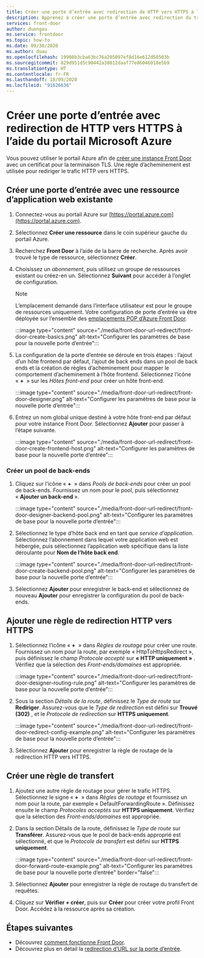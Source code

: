 ```yaml
---
title: Créer une porte d’entrée avec redirection de HTTP vers HTTPS à l’aide du portail Microsoft Azure
description: Apprenez à créer une porte d’entrée avec redirection du trafic de HTTP vers HTTPS à l’aide du portail Microsoft Azure.
services: front-door
author: duongau
ms.service: frontdoor
ms.topic: how-to
ms.date: 09/30/2020
ms.author: duau
ms.openlocfilehash: 19908b3cba63bc76a205097ef8d16e612d58503b
ms.sourcegitcommit: 829d951d5c90442a38012daaf77e86046018e5b9
ms.translationtype: HT
ms.contentlocale: fr-FR
ms.lasthandoff: 10/09/2020
ms.locfileid: "91626636"
---
```

# <a name="create-a-front-door-with-http-to-https-redirection-using-the-azure-portal"></a>Créer une porte d’entrée avec redirection de HTTP vers HTTPS à l’aide du portail Microsoft Azure

Vous pouvez utiliser le portail Azure afin de [créer une instance Front Door](quickstart-create-front-door.md) avec un certificat pour la terminaison TLS. Une règle d’acheminement est utilisée pour rediriger le trafic HTTP vers HTTPS.

## <a name="create-a-front-door-with-an-existing-web-app-resource"></a>Créer une porte d’entrée avec une ressource d’application web existante

1. Connectez-vous au portail Azure sur [https://portal.azure.com](https://portal.azure.com).

1. Sélectionnez  **Créer une ressource** dans le coin supérieur gauche du portail Azure.

1. Recherchez **Front Door** à l’aide de la barre de recherche. Après avoir trouvé le type de ressource, sélectionnez **Créer**.

1. Choisissez un *abonnement*, puis utilisez un groupe de ressources existant ou créez-en un. Sélectionnez **Suivant** pour accéder à l’onglet de configuration.

    > [!NOTE]
    > L’emplacement demandé dans l’interface utilisateur est pour le groupe de ressources uniquement. Votre configuration de porte d’entrée va être déployée sur l’ensemble des [emplacements POP d’Azure Front Door](front-door-faq.md#what-are-the-pop-locations-for-azure-front-door).

    :::image type="content" source="./media/front-door-url-redirect/front-door-create-basics.png" alt-text="Configurer les paramètres de base pour la nouvelle porte d’entrée":::

1. La configuration de la porte d’entrée se déroule en trois étapes : l’ajout d’un hôte frontend par défaut, l’ajout de back ends dans un pool de back ends et la création de règles d’acheminement pour mapper le comportement d’acheminement à l’hôte frontend. Sélectionnez l’icône « **+**  » sur les _Hôtes front-end_ pour créer un hôte front-end.

    :::image type="content" source="./media/front-door-url-redirect/front-door-designer.png" alt-text="Configurer les paramètres de base pour la nouvelle porte d’entrée":::

1. Entrez un nom global unique destiné à votre hôte front-end par défaut pour votre instance Front Door. Sélectionnez **Ajouter** pour passer à l’étape suivante.

    :::image type="content" source="./media/front-door-url-redirect/front-door-create-frontend-host.png" alt-text="Configurer les paramètres de base pour la nouvelle porte d’entrée":::

### <a name="create-backend-pool"></a>Créer un pool de back-ends

1. Cliquez sur l’icône « **+**  » dans _Pools de back-ends_ pour créer un pool de back-ends. Fournissez un nom pour le pool, puis sélectionnez « **Ajouter un back-end** ».

    :::image type="content" source="./media/front-door-url-redirect/front-door-designer-backend-pool.png" alt-text="Configurer les paramètres de base pour la nouvelle porte d’entrée":::

1. Sélectionnez le type d’hôte back end en tant que _service d’application_. Sélectionnez l’abonnement dans lequel votre application web est hébergée, puis sélectionnez l’application web spécifique dans la liste déroulante pour **Nom de l’hôte back end**.

    :::image type="content" source="./media/front-door-url-redirect/front-door-create-backend-pool.png" alt-text="Configurer les paramètres de base pour la nouvelle porte d’entrée":::

1. Sélectionnez **Ajouter** pour enregistrer le back-end et sélectionnez de nouveau **Ajouter** pour enregistrer la configuration du pool de back-ends. 

## <a name="create-http-to-https-redirect-rule"></a>Ajouter une règle de redirection HTTP vers HTTPS

1. Sélectionnez l’icône « **+**  » dans *Règles de routage* pour créer une route. Fournissez un nom pour la route, par exemple « HttpToHttpsRedirect », puis définissez le champ *Protocole accepté* sur **« HTTP uniquement »** . Vérifiez que la sélection des *Front-ends/domaines* est appropriée.  

    :::image type="content" source="./media/front-door-url-redirect/front-door-designer-routing-rule.png" alt-text="Configurer les paramètres de base pour la nouvelle porte d’entrée":::

1. Sous la section *Détails de la route*, définissez le *Type de route* sur **Rediriger**. Assurez-vous que le *Type de redirection* est défini sur **Trouvé (302)** , et le *Protocole de redirection* sur **HTTPS uniquement**. 

    :::image type="content" source="./media/front-door-url-redirect/front-door-redirect-config-example.png" alt-text="Configurer les paramètres de base pour la nouvelle porte d’entrée":::

1. Sélectionnez **Ajouter** pour enregistrer la règle de routage de la redirection HTTP vers HTTPS.

## <a name="create-forwarding-rule"></a>Créer une règle de transfert

1. Ajoutez une autre règle de routage pour gérer le trafic HTTPS. Sélectionnez le signe « **+**  » dans *Règles de routage* et fournissez un nom pour la route, par exemple « DefaultForwardingRoute ». Définissez ensuite le champ *Protocoles acceptés* sur **HTTPS uniquement**. Vérifiez que la sélection des *Front-ends/domaines* est appropriée.

1. Dans la section Détails de la route, définissez le *Type de route* sur **Transférer**. Assurez-vous que le pool de back-ends approprié est sélectionné, et que le *Protocole de transfert* est défini sur **HTTPS uniquement**. 

    :::image type="content" source="./media/front-door-url-redirect/front-door-forward-route-example.png" alt-text="Configurer les paramètres de base pour la nouvelle porte d’entrée" border="false":::

1. Sélectionnez **Ajouter** pour enregistrer la règle de routage du transfert de requêtes.

1. Cliquez sur **Vérifier + créer**, puis sur **Créer** pour créer votre profil Front Door. Accédez à la ressource après sa création.

## <a name="next-steps"></a>Étapes suivantes

- Découvrez [comment fonctionne Front Door](front-door-routing-architecture.md).
- Découvrez plus en détail la [redirection d’URL sur la porte d’entrée](front-door-url-redirect.md).
